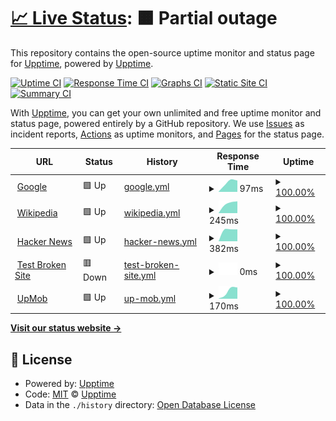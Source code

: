 # [📈 Live Status](https://upptime.github.io/upptime): <!--live status--> **🟧 Partial outage**

This repository contains the open-source uptime monitor and status page for [Upptime](https://upptime.js.org), powered by [Upptime](https://github.com/upptime/upptime).

[![Uptime CI](https://github.com/jayantkatia/exploring-upptime/workflows/Uptime%20CI/badge.svg)](https://github.com/jayantkatia/exploring-upptime/actions?query=workflow%3A%22Uptime+CI%22)
[![Response Time CI](https://github.com/jayantkatia/exploring-upptime/workflows/Response%20Time%20CI/badge.svg)](https://github.com/jayantkatia/exploring-upptime/actions?query=workflow%3A%22Response+Time+CI%22)
[![Graphs CI](https://github.com/jayantkatia/exploring-upptime/workflows/Graphs%20CI/badge.svg)](https://github.com/jayantkatia/exploring-upptime/actions?query=workflow%3A%22Graphs+CI%22)
[![Static Site CI](https://github.com/jayantkatia/exploring-upptime/workflows/Static%20Site%20CI/badge.svg)](https://github.com/jayantkatia/exploring-upptime/actions?query=workflow%3A%22Static+Site+CI%22)
[![Summary CI](https://github.com/jayantkatia/exploring-upptime/workflows/Summary%20CI/badge.svg)](https://github.com/jayantkatia/exploring-upptime/actions?query=workflow%3A%22Summary+CI%22)

With [Upptime](https://upptime.js.org), you can get your own unlimited and free uptime monitor and status page, powered entirely by a GitHub repository. We use [Issues](https://github.com/upptime/upptime/issues) as incident reports, [Actions](https://github.com/jayantkatia/exploring-upptime/actions) as uptime monitors, and [Pages](https://upptime.github.io/upptime) for the status page.

<!--start: status pages-->
<!-- This summary is generated by Upptime (https://github.com/upptime/upptime) -->
<!-- Do not edit this manually, your changes will be overwritten -->
<!-- prettier-ignore -->
| URL | Status | History | Response Time | Uptime |
| --- | ------ | ------- | ------------- | ------ |
| <img alt="" src="https://favicons.githubusercontent.com/www.google.com" height="13"> [Google](https://www.google.com) | 🟩 Up | [google.yml](https://github.com/jayantkatia/exploring-upptime/commits/HEAD/history/google.yml) | <details><summary><img alt="Response time graph" src="./graphs/google/response-time-week.png" height="20"> 97ms</summary><br><a href="https://jayantkatia.github.io/exploring-upptime/history/google"><img alt="Response time 97" src="https://img.shields.io/endpoint?url=https%3A%2F%2Fraw.githubusercontent.com%2Fjayantkatia%2Fexploring-upptime%2FHEAD%2Fapi%2Fgoogle%2Fresponse-time.json"></a><br><a href="https://jayantkatia.github.io/exploring-upptime/history/google"><img alt="24-hour response time 97" src="https://img.shields.io/endpoint?url=https%3A%2F%2Fraw.githubusercontent.com%2Fjayantkatia%2Fexploring-upptime%2FHEAD%2Fapi%2Fgoogle%2Fresponse-time-day.json"></a><br><a href="https://jayantkatia.github.io/exploring-upptime/history/google"><img alt="7-day response time 97" src="https://img.shields.io/endpoint?url=https%3A%2F%2Fraw.githubusercontent.com%2Fjayantkatia%2Fexploring-upptime%2FHEAD%2Fapi%2Fgoogle%2Fresponse-time-week.json"></a><br><a href="https://jayantkatia.github.io/exploring-upptime/history/google"><img alt="30-day response time 97" src="https://img.shields.io/endpoint?url=https%3A%2F%2Fraw.githubusercontent.com%2Fjayantkatia%2Fexploring-upptime%2FHEAD%2Fapi%2Fgoogle%2Fresponse-time-month.json"></a><br><a href="https://jayantkatia.github.io/exploring-upptime/history/google"><img alt="1-year response time 97" src="https://img.shields.io/endpoint?url=https%3A%2F%2Fraw.githubusercontent.com%2Fjayantkatia%2Fexploring-upptime%2FHEAD%2Fapi%2Fgoogle%2Fresponse-time-year.json"></a></details> | <details><summary><a href="https://jayantkatia.github.io/exploring-upptime/history/google">100.00%</a></summary><a href="https://jayantkatia.github.io/exploring-upptime/history/google"><img alt="All-time uptime 100.00%" src="https://img.shields.io/endpoint?url=https%3A%2F%2Fraw.githubusercontent.com%2Fjayantkatia%2Fexploring-upptime%2FHEAD%2Fapi%2Fgoogle%2Fuptime.json"></a><br><a href="https://jayantkatia.github.io/exploring-upptime/history/google"><img alt="24-hour uptime 100.00%" src="https://img.shields.io/endpoint?url=https%3A%2F%2Fraw.githubusercontent.com%2Fjayantkatia%2Fexploring-upptime%2FHEAD%2Fapi%2Fgoogle%2Fuptime-day.json"></a><br><a href="https://jayantkatia.github.io/exploring-upptime/history/google"><img alt="7-day uptime 100.00%" src="https://img.shields.io/endpoint?url=https%3A%2F%2Fraw.githubusercontent.com%2Fjayantkatia%2Fexploring-upptime%2FHEAD%2Fapi%2Fgoogle%2Fuptime-week.json"></a><br><a href="https://jayantkatia.github.io/exploring-upptime/history/google"><img alt="30-day uptime 100.00%" src="https://img.shields.io/endpoint?url=https%3A%2F%2Fraw.githubusercontent.com%2Fjayantkatia%2Fexploring-upptime%2FHEAD%2Fapi%2Fgoogle%2Fuptime-month.json"></a><br><a href="https://jayantkatia.github.io/exploring-upptime/history/google"><img alt="1-year uptime 100.00%" src="https://img.shields.io/endpoint?url=https%3A%2F%2Fraw.githubusercontent.com%2Fjayantkatia%2Fexploring-upptime%2FHEAD%2Fapi%2Fgoogle%2Fuptime-year.json"></a></details>
| <img alt="" src="https://favicons.githubusercontent.com/en.wikipedia.org" height="13"> [Wikipedia](https://en.wikipedia.org) | 🟩 Up | [wikipedia.yml](https://github.com/jayantkatia/exploring-upptime/commits/HEAD/history/wikipedia.yml) | <details><summary><img alt="Response time graph" src="./graphs/wikipedia/response-time-week.png" height="20"> 245ms</summary><br><a href="https://jayantkatia.github.io/exploring-upptime/history/wikipedia"><img alt="Response time 245" src="https://img.shields.io/endpoint?url=https%3A%2F%2Fraw.githubusercontent.com%2Fjayantkatia%2Fexploring-upptime%2FHEAD%2Fapi%2Fwikipedia%2Fresponse-time.json"></a><br><a href="https://jayantkatia.github.io/exploring-upptime/history/wikipedia"><img alt="24-hour response time 245" src="https://img.shields.io/endpoint?url=https%3A%2F%2Fraw.githubusercontent.com%2Fjayantkatia%2Fexploring-upptime%2FHEAD%2Fapi%2Fwikipedia%2Fresponse-time-day.json"></a><br><a href="https://jayantkatia.github.io/exploring-upptime/history/wikipedia"><img alt="7-day response time 245" src="https://img.shields.io/endpoint?url=https%3A%2F%2Fraw.githubusercontent.com%2Fjayantkatia%2Fexploring-upptime%2FHEAD%2Fapi%2Fwikipedia%2Fresponse-time-week.json"></a><br><a href="https://jayantkatia.github.io/exploring-upptime/history/wikipedia"><img alt="30-day response time 245" src="https://img.shields.io/endpoint?url=https%3A%2F%2Fraw.githubusercontent.com%2Fjayantkatia%2Fexploring-upptime%2FHEAD%2Fapi%2Fwikipedia%2Fresponse-time-month.json"></a><br><a href="https://jayantkatia.github.io/exploring-upptime/history/wikipedia"><img alt="1-year response time 245" src="https://img.shields.io/endpoint?url=https%3A%2F%2Fraw.githubusercontent.com%2Fjayantkatia%2Fexploring-upptime%2FHEAD%2Fapi%2Fwikipedia%2Fresponse-time-year.json"></a></details> | <details><summary><a href="https://jayantkatia.github.io/exploring-upptime/history/wikipedia">100.00%</a></summary><a href="https://jayantkatia.github.io/exploring-upptime/history/wikipedia"><img alt="All-time uptime 100.00%" src="https://img.shields.io/endpoint?url=https%3A%2F%2Fraw.githubusercontent.com%2Fjayantkatia%2Fexploring-upptime%2FHEAD%2Fapi%2Fwikipedia%2Fuptime.json"></a><br><a href="https://jayantkatia.github.io/exploring-upptime/history/wikipedia"><img alt="24-hour uptime 100.00%" src="https://img.shields.io/endpoint?url=https%3A%2F%2Fraw.githubusercontent.com%2Fjayantkatia%2Fexploring-upptime%2FHEAD%2Fapi%2Fwikipedia%2Fuptime-day.json"></a><br><a href="https://jayantkatia.github.io/exploring-upptime/history/wikipedia"><img alt="7-day uptime 100.00%" src="https://img.shields.io/endpoint?url=https%3A%2F%2Fraw.githubusercontent.com%2Fjayantkatia%2Fexploring-upptime%2FHEAD%2Fapi%2Fwikipedia%2Fuptime-week.json"></a><br><a href="https://jayantkatia.github.io/exploring-upptime/history/wikipedia"><img alt="30-day uptime 100.00%" src="https://img.shields.io/endpoint?url=https%3A%2F%2Fraw.githubusercontent.com%2Fjayantkatia%2Fexploring-upptime%2FHEAD%2Fapi%2Fwikipedia%2Fuptime-month.json"></a><br><a href="https://jayantkatia.github.io/exploring-upptime/history/wikipedia"><img alt="1-year uptime 100.00%" src="https://img.shields.io/endpoint?url=https%3A%2F%2Fraw.githubusercontent.com%2Fjayantkatia%2Fexploring-upptime%2FHEAD%2Fapi%2Fwikipedia%2Fuptime-year.json"></a></details>
| <img alt="" src="https://favicons.githubusercontent.com/news.ycombinator.com" height="13"> [Hacker News](https://news.ycombinator.com) | 🟩 Up | [hacker-news.yml](https://github.com/jayantkatia/exploring-upptime/commits/HEAD/history/hacker-news.yml) | <details><summary><img alt="Response time graph" src="./graphs/hacker-news/response-time-week.png" height="20"> 382ms</summary><br><a href="https://jayantkatia.github.io/exploring-upptime/history/hacker-news"><img alt="Response time 382" src="https://img.shields.io/endpoint?url=https%3A%2F%2Fraw.githubusercontent.com%2Fjayantkatia%2Fexploring-upptime%2FHEAD%2Fapi%2Fhacker-news%2Fresponse-time.json"></a><br><a href="https://jayantkatia.github.io/exploring-upptime/history/hacker-news"><img alt="24-hour response time 382" src="https://img.shields.io/endpoint?url=https%3A%2F%2Fraw.githubusercontent.com%2Fjayantkatia%2Fexploring-upptime%2FHEAD%2Fapi%2Fhacker-news%2Fresponse-time-day.json"></a><br><a href="https://jayantkatia.github.io/exploring-upptime/history/hacker-news"><img alt="7-day response time 382" src="https://img.shields.io/endpoint?url=https%3A%2F%2Fraw.githubusercontent.com%2Fjayantkatia%2Fexploring-upptime%2FHEAD%2Fapi%2Fhacker-news%2Fresponse-time-week.json"></a><br><a href="https://jayantkatia.github.io/exploring-upptime/history/hacker-news"><img alt="30-day response time 382" src="https://img.shields.io/endpoint?url=https%3A%2F%2Fraw.githubusercontent.com%2Fjayantkatia%2Fexploring-upptime%2FHEAD%2Fapi%2Fhacker-news%2Fresponse-time-month.json"></a><br><a href="https://jayantkatia.github.io/exploring-upptime/history/hacker-news"><img alt="1-year response time 382" src="https://img.shields.io/endpoint?url=https%3A%2F%2Fraw.githubusercontent.com%2Fjayantkatia%2Fexploring-upptime%2FHEAD%2Fapi%2Fhacker-news%2Fresponse-time-year.json"></a></details> | <details><summary><a href="https://jayantkatia.github.io/exploring-upptime/history/hacker-news">100.00%</a></summary><a href="https://jayantkatia.github.io/exploring-upptime/history/hacker-news"><img alt="All-time uptime 100.00%" src="https://img.shields.io/endpoint?url=https%3A%2F%2Fraw.githubusercontent.com%2Fjayantkatia%2Fexploring-upptime%2FHEAD%2Fapi%2Fhacker-news%2Fuptime.json"></a><br><a href="https://jayantkatia.github.io/exploring-upptime/history/hacker-news"><img alt="24-hour uptime 100.00%" src="https://img.shields.io/endpoint?url=https%3A%2F%2Fraw.githubusercontent.com%2Fjayantkatia%2Fexploring-upptime%2FHEAD%2Fapi%2Fhacker-news%2Fuptime-day.json"></a><br><a href="https://jayantkatia.github.io/exploring-upptime/history/hacker-news"><img alt="7-day uptime 100.00%" src="https://img.shields.io/endpoint?url=https%3A%2F%2Fraw.githubusercontent.com%2Fjayantkatia%2Fexploring-upptime%2FHEAD%2Fapi%2Fhacker-news%2Fuptime-week.json"></a><br><a href="https://jayantkatia.github.io/exploring-upptime/history/hacker-news"><img alt="30-day uptime 100.00%" src="https://img.shields.io/endpoint?url=https%3A%2F%2Fraw.githubusercontent.com%2Fjayantkatia%2Fexploring-upptime%2FHEAD%2Fapi%2Fhacker-news%2Fuptime-month.json"></a><br><a href="https://jayantkatia.github.io/exploring-upptime/history/hacker-news"><img alt="1-year uptime 100.00%" src="https://img.shields.io/endpoint?url=https%3A%2F%2Fraw.githubusercontent.com%2Fjayantkatia%2Fexploring-upptime%2FHEAD%2Fapi%2Fhacker-news%2Fuptime-year.json"></a></details>
| <img alt="" src="https://favicons.githubusercontent.com/thissitedoesnotexist.koj.co" height="13"> [Test Broken Site](https://thissitedoesnotexist.koj.co) | 🟥 Down | [test-broken-site.yml](https://github.com/jayantkatia/exploring-upptime/commits/HEAD/history/test-broken-site.yml) | <details><summary><img alt="Response time graph" src="./graphs/test-broken-site/response-time-week.png" height="20"> 0ms</summary><br><a href="https://jayantkatia.github.io/exploring-upptime/history/test-broken-site"><img alt="Response time 0" src="https://img.shields.io/endpoint?url=https%3A%2F%2Fraw.githubusercontent.com%2Fjayantkatia%2Fexploring-upptime%2FHEAD%2Fapi%2Ftest-broken-site%2Fresponse-time.json"></a><br><a href="https://jayantkatia.github.io/exploring-upptime/history/test-broken-site"><img alt="24-hour response time 0" src="https://img.shields.io/endpoint?url=https%3A%2F%2Fraw.githubusercontent.com%2Fjayantkatia%2Fexploring-upptime%2FHEAD%2Fapi%2Ftest-broken-site%2Fresponse-time-day.json"></a><br><a href="https://jayantkatia.github.io/exploring-upptime/history/test-broken-site"><img alt="7-day response time 0" src="https://img.shields.io/endpoint?url=https%3A%2F%2Fraw.githubusercontent.com%2Fjayantkatia%2Fexploring-upptime%2FHEAD%2Fapi%2Ftest-broken-site%2Fresponse-time-week.json"></a><br><a href="https://jayantkatia.github.io/exploring-upptime/history/test-broken-site"><img alt="30-day response time 0" src="https://img.shields.io/endpoint?url=https%3A%2F%2Fraw.githubusercontent.com%2Fjayantkatia%2Fexploring-upptime%2FHEAD%2Fapi%2Ftest-broken-site%2Fresponse-time-month.json"></a><br><a href="https://jayantkatia.github.io/exploring-upptime/history/test-broken-site"><img alt="1-year response time 0" src="https://img.shields.io/endpoint?url=https%3A%2F%2Fraw.githubusercontent.com%2Fjayantkatia%2Fexploring-upptime%2FHEAD%2Fapi%2Ftest-broken-site%2Fresponse-time-year.json"></a></details> | <details><summary><a href="https://jayantkatia.github.io/exploring-upptime/history/test-broken-site">100.00%</a></summary><a href="https://jayantkatia.github.io/exploring-upptime/history/test-broken-site"><img alt="All-time uptime 100.00%" src="https://img.shields.io/endpoint?url=https%3A%2F%2Fraw.githubusercontent.com%2Fjayantkatia%2Fexploring-upptime%2FHEAD%2Fapi%2Ftest-broken-site%2Fuptime.json"></a><br><a href="https://jayantkatia.github.io/exploring-upptime/history/test-broken-site"><img alt="24-hour uptime 100.00%" src="https://img.shields.io/endpoint?url=https%3A%2F%2Fraw.githubusercontent.com%2Fjayantkatia%2Fexploring-upptime%2FHEAD%2Fapi%2Ftest-broken-site%2Fuptime-day.json"></a><br><a href="https://jayantkatia.github.io/exploring-upptime/history/test-broken-site"><img alt="7-day uptime 100.00%" src="https://img.shields.io/endpoint?url=https%3A%2F%2Fraw.githubusercontent.com%2Fjayantkatia%2Fexploring-upptime%2FHEAD%2Fapi%2Ftest-broken-site%2Fuptime-week.json"></a><br><a href="https://jayantkatia.github.io/exploring-upptime/history/test-broken-site"><img alt="30-day uptime 100.00%" src="https://img.shields.io/endpoint?url=https%3A%2F%2Fraw.githubusercontent.com%2Fjayantkatia%2Fexploring-upptime%2FHEAD%2Fapi%2Ftest-broken-site%2Fuptime-month.json"></a><br><a href="https://jayantkatia.github.io/exploring-upptime/history/test-broken-site"><img alt="1-year uptime 100.00%" src="https://img.shields.io/endpoint?url=https%3A%2F%2Fraw.githubusercontent.com%2Fjayantkatia%2Fexploring-upptime%2FHEAD%2Fapi%2Ftest-broken-site%2Fuptime-year.json"></a></details>
| <img alt="" src="https://favicons.githubusercontent.com/upmob.eastus.cloudapp.azure.com" height="13"> [UpMob](http://upmob.eastus.cloudapp.azure.com:8081/devices/top100) | 🟩 Up | [up-mob.yml](https://github.com/jayantkatia/exploring-upptime/commits/HEAD/history/up-mob.yml) | <details><summary><img alt="Response time graph" src="./graphs/up-mob/response-time-week.png" height="20"> 170ms</summary><br><a href="https://jayantkatia.github.io/exploring-upptime/history/up-mob"><img alt="Response time 170" src="https://img.shields.io/endpoint?url=https%3A%2F%2Fraw.githubusercontent.com%2Fjayantkatia%2Fexploring-upptime%2FHEAD%2Fapi%2Fup-mob%2Fresponse-time.json"></a><br><a href="https://jayantkatia.github.io/exploring-upptime/history/up-mob"><img alt="24-hour response time 170" src="https://img.shields.io/endpoint?url=https%3A%2F%2Fraw.githubusercontent.com%2Fjayantkatia%2Fexploring-upptime%2FHEAD%2Fapi%2Fup-mob%2Fresponse-time-day.json"></a><br><a href="https://jayantkatia.github.io/exploring-upptime/history/up-mob"><img alt="7-day response time 170" src="https://img.shields.io/endpoint?url=https%3A%2F%2Fraw.githubusercontent.com%2Fjayantkatia%2Fexploring-upptime%2FHEAD%2Fapi%2Fup-mob%2Fresponse-time-week.json"></a><br><a href="https://jayantkatia.github.io/exploring-upptime/history/up-mob"><img alt="30-day response time 170" src="https://img.shields.io/endpoint?url=https%3A%2F%2Fraw.githubusercontent.com%2Fjayantkatia%2Fexploring-upptime%2FHEAD%2Fapi%2Fup-mob%2Fresponse-time-month.json"></a><br><a href="https://jayantkatia.github.io/exploring-upptime/history/up-mob"><img alt="1-year response time 170" src="https://img.shields.io/endpoint?url=https%3A%2F%2Fraw.githubusercontent.com%2Fjayantkatia%2Fexploring-upptime%2FHEAD%2Fapi%2Fup-mob%2Fresponse-time-year.json"></a></details> | <details><summary><a href="https://jayantkatia.github.io/exploring-upptime/history/up-mob">100.00%</a></summary><a href="https://jayantkatia.github.io/exploring-upptime/history/up-mob"><img alt="All-time uptime 100.00%" src="https://img.shields.io/endpoint?url=https%3A%2F%2Fraw.githubusercontent.com%2Fjayantkatia%2Fexploring-upptime%2FHEAD%2Fapi%2Fup-mob%2Fuptime.json"></a><br><a href="https://jayantkatia.github.io/exploring-upptime/history/up-mob"><img alt="24-hour uptime 100.00%" src="https://img.shields.io/endpoint?url=https%3A%2F%2Fraw.githubusercontent.com%2Fjayantkatia%2Fexploring-upptime%2FHEAD%2Fapi%2Fup-mob%2Fuptime-day.json"></a><br><a href="https://jayantkatia.github.io/exploring-upptime/history/up-mob"><img alt="7-day uptime 100.00%" src="https://img.shields.io/endpoint?url=https%3A%2F%2Fraw.githubusercontent.com%2Fjayantkatia%2Fexploring-upptime%2FHEAD%2Fapi%2Fup-mob%2Fuptime-week.json"></a><br><a href="https://jayantkatia.github.io/exploring-upptime/history/up-mob"><img alt="30-day uptime 100.00%" src="https://img.shields.io/endpoint?url=https%3A%2F%2Fraw.githubusercontent.com%2Fjayantkatia%2Fexploring-upptime%2FHEAD%2Fapi%2Fup-mob%2Fuptime-month.json"></a><br><a href="https://jayantkatia.github.io/exploring-upptime/history/up-mob"><img alt="1-year uptime 100.00%" src="https://img.shields.io/endpoint?url=https%3A%2F%2Fraw.githubusercontent.com%2Fjayantkatia%2Fexploring-upptime%2FHEAD%2Fapi%2Fup-mob%2Fuptime-year.json"></a></details>

<!--end: status pages-->

[**Visit our status website →**](https://upptime.github.io/upptime)

## 📄 License

- Powered by: [Upptime](https://github.com/upptime/upptime)
- Code: [MIT](./LICENSE) © [Upptime](https://upptime.js.org)
- Data in the `./history` directory: [Open Database License](https://opendatacommons.org/licenses/odbl/1-0/)
